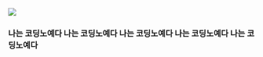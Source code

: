 <img src="https://capsule-render.vercel.app/api?type=waving&color=auto&height=300&section=header&text=몰?루&fontSize=90" />

### 나는 코딩노예다  나는 코딩노예다  나는 코딩노예다  나는 코딩노예다  나는 코딩노예다

<!--
**Nepttt/Nepttt** is a ✨ _special_ ✨ repository because its `README.md` (this file) appears on your GitHub profile.

Here are some ideas to get you started:

- 🔭 I’m currently working on ...
- 🌱 I’m currently learning ...
- 👯 I’m looking to collaborate on ...
- 🤔 I’m looking for help with ...
- 💬 Ask me about ...
- 📫 How to reach me: ...
- 😄 Pronouns: ...
- ⚡ Fun fact: ...
-->
